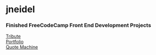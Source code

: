 # jneidel

<h3>Finished FreeCodeCamp Front End Development Projects</h3>

<a href="https://jneidel.github.io/fictional-train/tribute.html">Tribute</a><br>
<a href="https://jneidel.github.io/fictional-train/portfolio.html">Portfolio</a><br>
<a href="https://jneidel.github.io/fictional-train/quote_machine.html">Quote Machine</a><br>